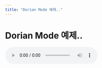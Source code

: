 ```yaml
---
title: "Dorian Mode 예제.."
---
```

# Dorian Mode 예제..

<audio src="/assets/images/0821f8764f0030455ff1322b275d90db.mp3" controls preload></audio>


